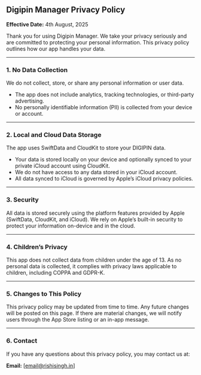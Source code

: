 ## **Digipin Manager Privacy Policy**

**Effective Date:** 4th August, 2025

Thank you for using Digipin Manager. We take your privacy seriously and are committed to protecting your personal information. This privacy policy outlines how our app handles your data.

---

### **1. No Data Collection**

We do not collect, store, or share any personal information or user data.

* The app does not include analytics, tracking technologies, or third-party advertising.
* No personally identifiable information (PII) is collected from your device or account.

---

### **2. Local and Cloud Data Storage**

The app uses SwiftData and CloudKit to store your DIGIPIN data.

* Your data is stored locally on your device and optionally synced to your private iCloud account using CloudKit.
* We do not have access to any data stored in your iCloud account.
* All data synced to iCloud is governed by Apple’s iCloud privacy policies.

---

### **3. Security**

All data is stored securely using the platform features provided by Apple (SwiftData, CloudKit, and iCloud).
We rely on Apple’s built-in security to protect your information on-device and in the cloud.

---

### **4. Children’s Privacy**

This app does not collect data from children under the age of 13. As no personal data is collected, it complies with privacy laws applicable to children, including COPPA and GDPR-K.

---

### **5. Changes to This Policy**

This privacy policy may be updated from time to time. Any future changes will be posted on this page. If there are material changes, we will notify users through the App Store listing or an in-app message.

---

### **6. Contact**

If you have any questions about this privacy policy, you may contact us at:

**Email:** \[[email@rishisingh.in](mailto:email@rishisingh.in)]

